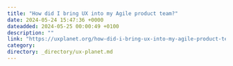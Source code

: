 ```yaml
---
title: "How did I bring UX into my Agile product team?"
date: 2024-05-24 15:47:36 +0000
dateadded: 2024-05-25 00:00:49 +0100
description: ""
link: "https://uxplanet.org/how-did-i-bring-ux-into-my-agile-product-team-be5772fa0f49?source=rss----819cc2aaeee0---4"
category:
directory: _directory/ux-planet.md
---
```


